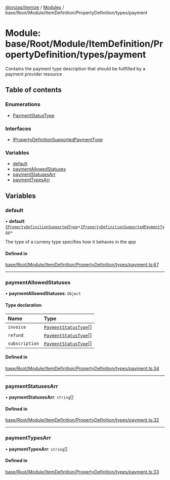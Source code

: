 [@onzag/itemize](../README.md) / [Modules](../modules.md) / base/Root/Module/ItemDefinition/PropertyDefinition/types/payment

# Module: base/Root/Module/ItemDefinition/PropertyDefinition/types/payment

Contains the payment type description that should be fullfilled
by a payment provider resource

## Table of contents

### Enumerations

- [PaymentStatusType](../enums/base_Root_Module_ItemDefinition_PropertyDefinition_types_payment.PaymentStatusType.md)

### Interfaces

- [IPropertyDefinitionSupportedPaymentType](../interfaces/base_Root_Module_ItemDefinition_PropertyDefinition_types_payment.IPropertyDefinitionSupportedPaymentType.md)

### Variables

- [default](base_Root_Module_ItemDefinition_PropertyDefinition_types_payment.md#default)
- [paymentAllowedStatuses](base_Root_Module_ItemDefinition_PropertyDefinition_types_payment.md#paymentallowedstatuses)
- [paymentStatusesArr](base_Root_Module_ItemDefinition_PropertyDefinition_types_payment.md#paymentstatusesarr)
- [paymentTypesArr](base_Root_Module_ItemDefinition_PropertyDefinition_types_payment.md#paymenttypesarr)

## Variables

### default

• **default**: [`IPropertyDefinitionSupportedType`](../interfaces/base_Root_Module_ItemDefinition_PropertyDefinition_types.IPropertyDefinitionSupportedType.md)<[`IPropertyDefinitionSupportedPaymentType`](../interfaces/base_Root_Module_ItemDefinition_PropertyDefinition_types_payment.IPropertyDefinitionSupportedPaymentType.md)\>

The type of a curreny type specifies how it behaves in the app

#### Defined in

[base/Root/Module/ItemDefinition/PropertyDefinition/types/payment.ts:67](https://github.com/onzag/itemize/blob/5c2808d3/base/Root/Module/ItemDefinition/PropertyDefinition/types/payment.ts#L67)

___

### paymentAllowedStatuses

• **paymentAllowedStatuses**: `Object`

#### Type declaration

| Name | Type |
| :------ | :------ |
| `invoice` | [`PaymentStatusType`](../enums/base_Root_Module_ItemDefinition_PropertyDefinition_types_payment.PaymentStatusType.md)[] |
| `refund` | [`PaymentStatusType`](../enums/base_Root_Module_ItemDefinition_PropertyDefinition_types_payment.PaymentStatusType.md)[] |
| `subscription` | [`PaymentStatusType`](../enums/base_Root_Module_ItemDefinition_PropertyDefinition_types_payment.PaymentStatusType.md)[] |

#### Defined in

[base/Root/Module/ItemDefinition/PropertyDefinition/types/payment.ts:34](https://github.com/onzag/itemize/blob/5c2808d3/base/Root/Module/ItemDefinition/PropertyDefinition/types/payment.ts#L34)

___

### paymentStatusesArr

• **paymentStatusesArr**: `string`[]

#### Defined in

[base/Root/Module/ItemDefinition/PropertyDefinition/types/payment.ts:32](https://github.com/onzag/itemize/blob/5c2808d3/base/Root/Module/ItemDefinition/PropertyDefinition/types/payment.ts#L32)

___

### paymentTypesArr

• **paymentTypesArr**: `string`[]

#### Defined in

[base/Root/Module/ItemDefinition/PropertyDefinition/types/payment.ts:33](https://github.com/onzag/itemize/blob/5c2808d3/base/Root/Module/ItemDefinition/PropertyDefinition/types/payment.ts#L33)
